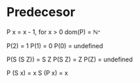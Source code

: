 # Predecesor

P x = x - 1, for x > 0
dom(P) = ℕᐩ


P(2) = 1
P(1) = 0
P(0) = undefined

P(S (S Z)) = S Z
P(S Z) = Z
P(Z) = undefined


P (S x) = x
S (P x) = x
